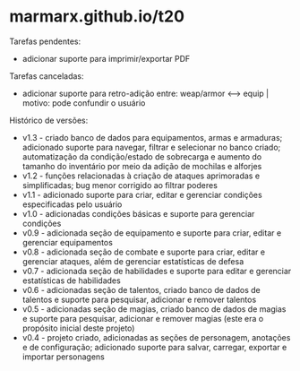 # marmarx.github.io/t20

Tarefas pendentes:
- adicionar suporte para imprimir/exportar PDF

Tarefas canceladas:
- adicionar suporte para retro-adição entre: weap/armor <--> equip | motivo: pode confundir o usuário

Histórico de versões:<br>
- v1.3 - criado banco de dados para equipamentos, armas e armaduras; adicionado suporte para navegar, filtrar e selecionar no banco criado; automatização da condição/estado de sobrecarga e aumento do tamanho do inventário por meio da adição de mochilas e alforjes<br>
- v1.2 - funções relacionadas à criação de ataques aprimoradas e simplificadas; bug menor corrigido ao filtrar poderes<br>
- v1.1 - adicionado suporte para criar, editar e gerenciar condições especificadas pelo usuário<br>
- v1.0 - adicionadas condições básicas e suporte para gerenciar condições<br>
- v0.9 - adicionada seção de equipamento e suporte para criar, editar e gerenciar equipamentos<br>
- v0.8 - adicionada seção de combate e suporte para criar, editar e gerenciar ataques, além de gerenciar estatísticas de defesa<br>
- v0.7 - adicionada seção de habilidades e suporte para editar e gerenciar estatísticas de habilidades<br>
- v0.6 - adicionadas seção de talentos, criado banco de dados de talentos e suporte para pesquisar, adicionar e remover talentos<br>
- v0.5 - adicionadas seção de magias, criado banco de dados de magias e suporte para pesquisar, adicionar e remover magias (este era o propósito inicial deste projeto)<br>
- v0.4 - projeto criado, adicionadas as seções de personagem, anotações e de configuração; adicionado suporte para salvar, carregar, exportar e importar personagens
